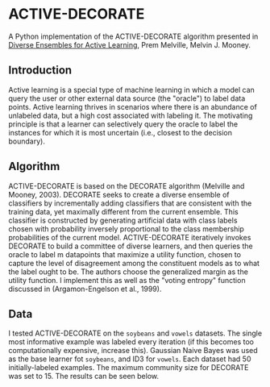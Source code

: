# ACTIVE-DECORATE
A Python implementation of the ACTIVE-DECORATE algorithm presented in [Diverse Ensembles for Active Learning](https://arxiv.org/abs/1511.06434), Prem Melville, Melvin J. Mooney.

## Introduction
Active learning is a special type of machine learning in which a model can query the user or other external data source (the "oracle") to label data points. Active learning thrives in scenarios where there is an abundance of unlabeled data, but a high cost associated with labeling it. The motivating principle is that a learner can selectively query the oracle to label the instances for which it is most uncertain (i.e., closest to the decision boundary).

## Algorithm
ACTIVE-DECORATE is based on the DECORATE algorithm (Melville and Mooney, 2003). DECORATE seeks to create a diverse ensemble of classifiers by incrementally adding classifiers that are consistent with the training data, yet maximally different from the current ensemble. This classifier is constructed by generating artificial data with class labels chosen with probability inversely proportional to the class membership probabilities of the current model. ACTIVE-DECORATE iteratively invokes DECORATE to build a committee of diverse learners, and then queries the oracle to label m datapoints that maximize a utility function, chosen to capture the level of disagreement among the constituent models as to what the label ought to be. The authors choose the generalized margin as the utility function. I implement this as well as the "voting entropy" function discussed in (Argamon-Engelson et al., 1999).

## Data
I tested ACTIVE-DECORATE on the `soybeans` and `vowels` datasets. The single most informative example was labeled every iteration (if this becomes too computationally expensive, increase this). Gaussian Naive Bayes was used as the base learner fot `soybeans`, and ID3 for `vowels`. Each dataset had 50 initially-labeled examples. The maximum community size for DECORATE was set to 15. The results can be seen below.

